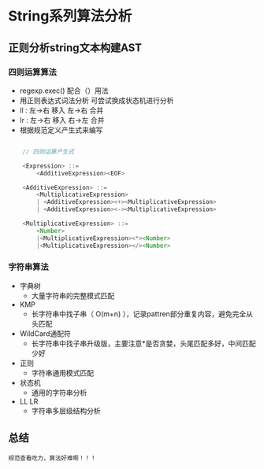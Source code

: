 # String系列算法分析

## 正则分析string文本构建AST

### 四则运算算法

* regexp.exec() 配合（）用法
* 用正则表达式词法分析   可尝试换成状态机进行分析
* ll :  左->右 移入 左->右 合并
* lr :  左->右 移入 右->左 合并
* 根据规范定义产生式来编写

```js

    // 四则运算产生式

    <Expression> ::=
        <AdditiveExpression><EOF>

    <AdditiveExpression> ::=
        <MultiplicativeExpression>
        | <AdditiveExpression><+><MultiplicativeExpression>
        | <AdditiveExpression><-><MultiplicativeExpression>

    <MultiplicativeExpression> ::=
        <Number>
        |<MultiplicativeExpression><*><Number>
        |<MultiplicativeExpression></><Number>

```

### 字符串算法

* 字典树
   - 大量字符串的完整模式匹配
* KMP
   - 长字符串中找子串（ O(m+n) ），记录pattren部分重复内容，避免完全从头匹配
* WildCard通配符
   - 长字符串中找子串升级版，主要注意*是否贪婪，头尾匹配多好，中间匹配少好
* 正则
   - 字符串通用模式匹配
* 状态机
   - 通用的字符串分析
* LL LR
   - 字符串多层级结构分析

## 总结

    规范查看吃力，算法好难啊！！！
